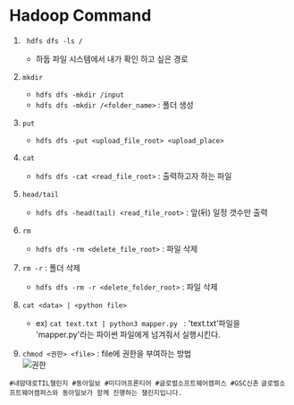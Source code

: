 # Hadoop Command

1. ` hdfs dfs -ls /`
    - 하둡 파일 시스템에서 내가 확인 하고 싶은 경로

2. `mkdir`
    - `hdfs dfs -mkdir /input`
    - `hdfs dfs -mkdir /<folder_name>` : 폴더 생성

3. `put`
    - `hdfs dfs -put <upload_file_root> <upload_place>`

4. `cat`
    - `hdfs dfs -cat <read_file_root>` : 출력하고자 하는 파일 

5. `head/tail`
    - `hdfs dfs -head(tail) <read_file_root>` : 앞(뒤) 일정 갯수만 출력

6. `rm`
    - `hdfs dfs -rm <delete_file_root>` : 파일 삭제

7. `rm -r` : 폴더 삭제
    - `hdfs dfs -rm -r <delete_folder_root>` : 파일 삭제


8. `cat <data> | <python file>`
    - ex) `cat text.txt | python3 mapper.py ` : 'text.txt'파일을 'mapper.py'라는 파이썬 파일에게 넘겨줘서 실행시킨다.


9. `chmod <권한> <file>` : file에 권한을 부여하는 방법  
![권한](../../Desktop/code/vkxuqbatopk21.png)  





`#내맘대로TIL챌린지 #동아일보 #미디어프론티어 #글로벌소프트웨어캠퍼스 #GSC신촌`
`글로벌소프트웨어캠퍼스와 동아일보가 함께 진행하는 챌린지입니다.`